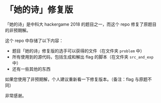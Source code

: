 # 「她的诗」修复版

「她的诗」是中科大 hackergame 2018 的题目之一，而这个 repo 修复了原题目的非预期解。

这个 repo 中存储了以下内容：

- 题目「她的诗」修复版的选手可以获得的文件（在文件夹 `problem` 中）
- 所有使用到的源代码，包括生成和解出 flag 的脚本（在文件夹 `src_and_exp` 中）
- 还有一些其他的东西

如果您使用了非预期解，个人建议重新看一下修复版本。（备注：flag 与原题不同）

非常感谢。

